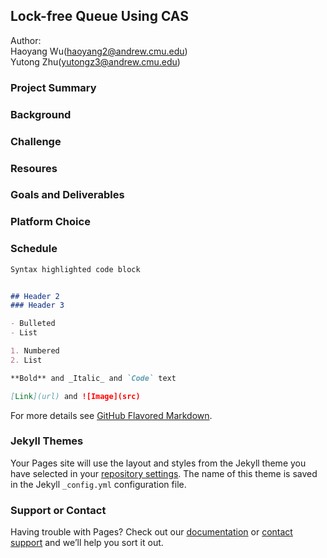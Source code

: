 ## Lock-free Queue Using CAS
Author:  
Haoyang Wu(haoyang2@andrew.cmu.edu)  
Yutong Zhu(yutongz3@andrew.cmu.edu)


### Project Summary
### Background
### Challenge
### Resoures
### Goals and Deliverables
### Platform Choice
### Schedule


```markdown
Syntax highlighted code block


## Header 2
### Header 3

- Bulleted
- List

1. Numbered
2. List

**Bold** and _Italic_ and `Code` text

[Link](url) and ![Image](src)
```

For more details see [GitHub Flavored Markdown](https://guides.github.com/features/mastering-markdown/).

### Jekyll Themes

Your Pages site will use the layout and styles from the Jekyll theme you have selected in your [repository settings](https://github.com/WuHaoyang-WHY/15618-Lock-Free-Queue/settings/pages). The name of this theme is saved in the Jekyll `_config.yml` configuration file.

### Support or Contact

Having trouble with Pages? Check out our [documentation](https://docs.github.com/categories/github-pages-basics/) or [contact support](https://support.github.com/contact) and we’ll help you sort it out.
